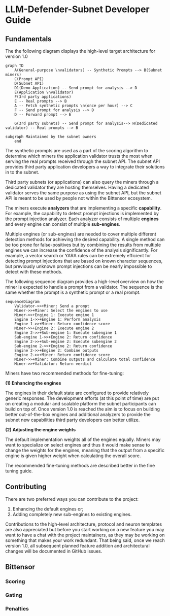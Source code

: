 # LLM-Defender-Subnet Developer Guide
## Fundamentals
The the following diagram displays the high-level target architecture for version 1.0
```mermaid
graph TD 
    A(General-purpose \nvalidators) -- Synthetic Prompts --> B(Subnet miners)
    C(Prompt API)
    D(Subnet API)
    D1(Demo Application) -- Send prompt for analysis --> D
    E(Application \nvalidator)
    F(3rd party applications)
    E -- Real prompts --> B
    A -- Fetch synthetic prompts \n(once per hour) --> C
    F -- Send prompt for analysis --> D
    D -- Forward prompt --> E

    G(3rd party subnets) -- Send prompt for analysis--> H(Dedicated validator) -- Real prompts --> B
```


    subgraph Maintained by the subnet owners 
        end
The synthetic prompts are used as a part of the scoring algorithm to determine which miners the application validator trusts the most when serving the real prompts received through the subnet API. The subnet API provides third party application developers a way to integrate their solutions in to the subnet. 

Third party subnets (or applications) can also query the miners through a dedicated validator they are hosting themselves. Having a dedicated validator serves the same purpose as using the subnet API, but the subnet API is meant to be used by people not within the Bittensor ecosystem.

The miners execute **analyzers** that are implementing a specific **capability**. For example, the capability to detect prompt injections is implemented by the prompt injection analyzer. Each analyzer consists of multiple **engines** and every engine can consist of multiple **sub-engines**.

Multiple engines (or sub-engines) are needed to cover multiple different detection methods for achieving the desired capability. A single method can be too prone for false-positives but by combining the results from multiple engines we can increase the confidence of the analysis significantly. For example, a vector search or YARA rules can be extremely efficient for detecting prompt injections that are based on known character sequences, but previously unknown prompt injections can be nearly impossible to detect with these methods.

The following sequence diagram provides a high-level overview on how the miner is expected to handle a prompt from a validator. The sequence is the same whether the prompt is a synthetic prompt or a real prompt.

```mermaid
sequenceDiagram
    Validator->>+Miner: Send a prompt
    Miner->>+Miner: Select the engines to use
    Miner->>+Engine 1: Execute engine 1
    Engine 1->>+Engine 1: Perform analysis
    Engine 1->>+Miner: Return confidence score
    Miner->>+Engine 2: Execute engine 2
    Engine 2->>+Sub-engine 1: Execute subengine 1
    Sub-engine 1->>+Engine 2: Return confidence
    Engine 2->>+Sub-engine 2: Execute subengine 2
    Sub-engine 2->>+Engine 2: Return confidence
    Engine 2->>+Engine 2: Combine outputs
    Engine 2->>+Miner: Return confidence score
    Miner->>+Miner: Combine outputs and calculate total confidence
    Miner->>+Validator: Return verdict
```

Miners have two recommended methods for fine-tuning:

**(1) Enhancing the engines**

The engines in their default state are configured to provide relatively generic responses. The development efforts (at this point of time) are put on creating a modular and scalable platform the subnet participants can build on top of. Once version 1.0 is reached the aim is to focus on building better out-of-the-box engines and additional analyzers to provide the subnet new capabilities third party developers can better utilize. 

**(2) Adjusting the engine weights**

The default implementation weights all of the engines equally. Miners may want to specialize on select engines and thus it would make sense to change the weights for the engines, meaning that the output from a specific engine is given higher weight when calculating the overall score.

The recommended fine-tuning methods are described better in the fine tuning guide. 

## Contributing
There are two preferred ways you can contribute to the project:
1) Enhancing the default engines or;
2) Adding completely new sub-engines to existing engines.

Contributions to the high-level architecture, protocol and neuron templates are also appreciated but before you start working on a new feature you may want to have a chat with the project maintainers, as they may be working on something that makes your work redundant. That being said, once we reach version 1.0, all subsequent planned feature addition and architectural changes will be documented in GitHub issues.

## Bittensor 
### Scoring
### Gating
### Penalties 
